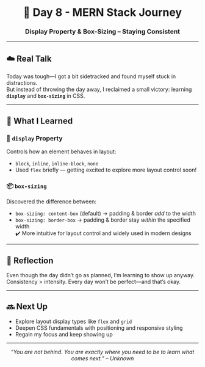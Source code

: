 <h1 align="center">📅 Day 8 - MERN Stack Journey</h1>
<h3 align="center">Display Property & Box-Sizing – Staying Consistent</h3>

---

## ☁️ Real Talk

Today was tough—I got a bit sidetracked and found myself stuck in distractions.  
But instead of throwing the day away, I reclaimed a small victory: learning **`display`** and **`box-sizing`** in CSS.

---

## 🧠 What I Learned

### 📐 `display` Property
Controls how an element behaves in layout:
- `block`, `inline`, `inline-block`, `none`
- Used `flex` briefly — getting excited to explore more layout control soon!

### 📦 `box-sizing`
Discovered the difference between:
- `box-sizing: content-box` (default) → padding & border *add* to the width  
- `box-sizing: border-box` → padding & border stay *within* the specified width  
  ✔️ More intuitive for layout control and widely used in modern designs

---

## 🌱 Reflection

Even though the day didn’t go as planned, I’m learning to show up anyway.  
Consistency > intensity. Every day won’t be perfect—and that’s okay.

---

## 🔜 Next Up

- Explore layout display types like `flex` and `grid`  
- Deepen CSS fundamentals with positioning and responsive styling  
- Regain my focus and keep showing up

---

<p align="center"><em>“You are not behind. You are exactly where you need to be to learn what comes next.” – Unknown</em></p>

